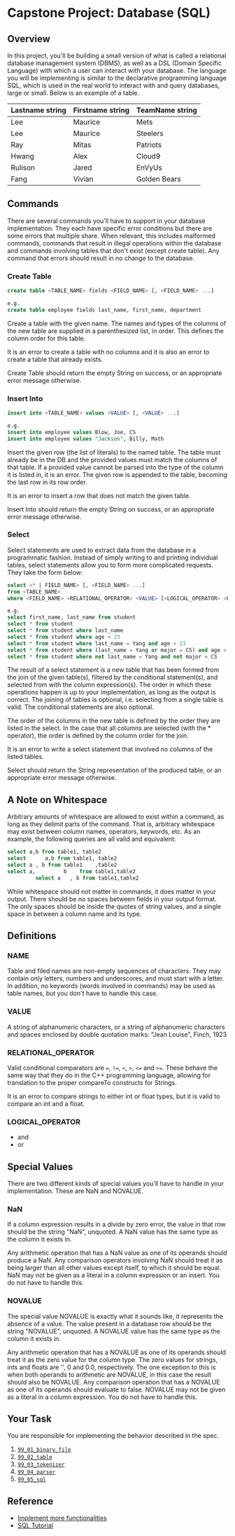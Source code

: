 # Capstone Project: Database (SQL)

## Overview

In this project, you'll be building a small version of what is called a relational database management system (DBMS), as well as a DSL (Domain Specific Language) with which a user can interact with your database. The language you will be implementing is similar to the declarative programming language SQL, which is used in the real world to interact with and query databases, large or small. Below is an example of a table.

| Lastname string | Firstname string | TeamName string |
| :-------------- | :--------------- | :-------------- |
| Lee | Maurice | Mets |
| Lee | Maurice | Steelers |
| Ray | Mitas | Patriots |
| Hwang | Alex | Cloud9 |
| Rulison | Jared | EnVyUs |
| Fang | Vivian | Golden Bears |

## Commands

There are several commands you'll have to support in your database implementation. They each have specific error conditions but there are some errors that multiple share. When relevant, this includes malformed commands, commands that result in illegal operations within the database and commands involving tables that don't exist (except create table). Any command that errors should result in no change to the database.

### Create Table

```sql
create table <TABLE_NAME> fields <FIELD_NAME> [, <FIELD_NAME> ...]

e.g.
create table employee fields last_name, first_name, department
```

Create a table with the given name. The names and types of the columns of the new table are supplied in a parenthesized list, in order. This defines the column order for this table.

It is an error to create a table with no columns and it is also an error to create a table that already exists.

Create Table should return the empty String on success, or an appropriate error message otherwise.

### Insert Into

```sql
insert into <TABLE_NAME> values <VALUE> [, <VALUE> ...] 

e.g.
insert into employee values Blow, Joe, CS
insert into employee values "Jackson", Billy, Math
```

Insert the given row (the list of literals) to the named table. The table must already be in the DB and the provided values must match the columns of that table. If a provided value cannot be parsed into the type of the column it is listed in, it is an error. The given row is appended to the table, becoming the last row in its row order.

It is an error to insert a row that does not match the given table.

Insert Into should return the empty String on success, or an appropriate error message otherwise.

### Select

Select statements are used to extract data from the database in a programmatic fashion. Instead of simply writing to and printing individual tables, select statements allow you to form more complicated requests. They take the form below:

```sql
select <* | FIELD_NAME> [, <FIELD_NAME> ...]
from <TABLE_NAME>
where <FIELD_NAME> <RELATIONAL_OPERATOR> <VALUE> [<LOGICAL_OPERATOR> <FIELD_NAME> <RELATIONAL_OPERATOR> <VALUE> ...]

e.g.
select first_name, last_name from student
select * from student
select * from student where last_name
select * from student where age < 23
select * from student where last_name = Yang and age < 23
select * from student where (last_name = Yang or major = CS) and age < 23
select * from student where not last_name = Yang and not major = CS
```

The result of a select statement is a new table that has been formed from the join of the given table(s), filtered by the conditional statement(s), and selected from with the column expression(s). The order in which these operations happen is up to your implementation, as long as the output is correct. The joining of tables is optional, i.e. selecting from a single table is valid. The conditional statements are also optional.

The order of the columns in the new table is defined by the order they are listed in the select. In the case that all columns are selected (with the * operator), the order is defined by the column order for the join.

It is an error to write a select statement that involved no columns of the listed tables.

Select should return the String representation of the produced table, or an appropriate error message otherwise.

## A Note on Whitespace

Arbitrary amounts of whitespace are allowed to exist within a command, as long as they delimit parts of the command. That is, arbitrary whitespace may exist between column names, operators, keywords, etc. As an example, the following queries are all valid and equivalent:

```sql
select a,b from table1, table2
select      a,b from table1, table2
select a , b from table1    ,table2
select a,         b    from table1,table2
         select a   , b from table1,table2
```

While whitespace should not matter in commands, it does matter in your output. There should be no spaces between fields in your output format. The only spaces should be inside the quotes of string values, and a single space in between a column name and its type.

## Definitions

### NAME

Table and filed names are non-empty sequences of characters. They may contain only letters, numbers and underscores, and must start with a letter. In addition, no keywords (words involved in commands) may be used as table names, but you don't have to handle this case.

### VALUE

A string of alphanumeric characters, or a string of alphanumeric characters and spaces enclosed by double quotation marks: "Jean Louise", Finch, 1923

### RELATIONAL_OPERATOR

Valid conditional comparators are `=`, `!=`, `<`, `>`, `<=` and `>=`. These behave the same way that they do in the C++ programming language, allowing for translation to the proper compareTo constructs for Strings.

It is an error to compare strings to either int or float types, but it is valid to compare an int and a float.

### LOGICAL_OPERATOR

- and
- or

## Special Values

There are two different kinds of special values you'll have to handle in your implementation. These are NaN and NOVALUE.

### NaN

If a column expression results in a divide by zero error, the value in that row should be the string "NaN", unquoted. A NaN value has the same type as the column it exists in.

Any arithmetic operation that has a NaN value as one of its operands should produce a NaN. Any comparison operators involving NaN should treat it as being larger than all other values except itself, to which it should be equal. NaN may not be given as a literal in a column expression or an insert. You do not have to handle this.

### NOVALUE

The special value NOVALUE is exactly what it sounds like, it represents the absence of a value. The value present in a database row should be the string "NOVALUE", unquoted. A NOVALUE value has the same type as the column it exists in.

Any arithmetic operation that has a NOVALUE as one of its operands should treat it as the zero value for the column type. The zero values for strings, ints and floats are '', 0 and 0.0, respectively. The one exception to this is when both operands to arithmetic are NOVALUE, in this case the result should also be NOVALUE. Any comparison operation that has a NOVALUE as one of its operands should evaluate to false. NOVALUE may not be given as a literal in a column expression. You do not have to handle this.

## Your Task

You are responsible for implementing the behavior described in the spec.

1. [`99_01_binary_file`](99_01_binary_file/)
2. [`99_02_table`](99_02_table/)
3. [`99_03_tokenizer`](99_03_tokenizer/)
4. [`99_04_parser`](99_04_parser/)
5. [`99_05_sql`](99_05_sql/)

## Reference

- [Implement more functionalities](http://sp17.datastructur.es/materials/proj/proj2/proj2.html)
- [SQL Tutorial](https://www.w3schools.com/sql/)

